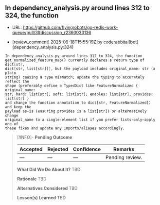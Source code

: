 ## In dependency_analysis.py around lines 312 to 324, the function

- URL: https://github.com/flyingrobots/go-redis-work-queue/pull/3#discussion_r2360033136

- [review_comment] 2025-09-18T15:55:19Z by coderabbitai[bot] (dependency_analysis.py:324)

```text
In dependency_analysis.py around lines 312 to 324, the function
get_normalized_feature_map() currently declares a return type of dict[str,
dict[str, list[str]]], but the payload includes original_name: str (a plain
string) causing a type mismatch; update the typing to accurately reflect the
shape (preferably define a TypedDict like FeatureNormalized { original_name:
str; hard: list[str]; soft: list[str]; enables: list[str]; provides: list[str] }
and change the function annotation to dict[str, FeatureNormalized]) and keep the
payload as-is (ensuring provides is a list[str]) or alternatively change
original_name to a single-element list if you prefer lists-only—apply one of
these fixes and update any imports/aliases accordingly.
```

> [!INFO]- **Pending**
> **Outcome**
> 
> | Accepted | Rejected | Confidence | Remarks |
> |----------|----------|------------|---------|
> | — | — | — | Pending review. |
>
> **What Did We Do About It?**
> TBD
>
> **Rationale**
> TBD
>
> **Alternatives Considered**
> TBD
>
> **Lesson(s) Learned**
> TBD
